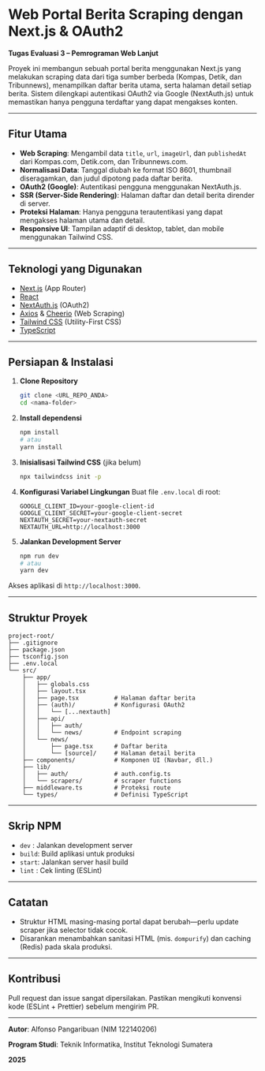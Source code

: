 # Web Portal Berita Scraping dengan Next.js & OAuth2

**Tugas Evaluasi 3 – Pemrograman Web Lanjut**

Proyek ini membangun sebuah portal berita menggunakan Next.js yang melakukan scraping data dari tiga sumber berbeda (Kompas, Detik, dan Tribunnews), menampilkan daftar berita utama, serta halaman detail setiap berita. Sistem dilengkapi autentikasi OAuth2 via Google (NextAuth.js) untuk memastikan hanya pengguna terdaftar yang dapat mengakses konten.

---

## Fitur Utama

* **Web Scraping**: Mengambil data `title`, `url`, `imageUrl`, dan `publishedAt` dari Kompas.com, Detik.com, dan Tribunnews.com.
* **Normalisasi Data**: Tanggal diubah ke format ISO 8601, thumbnail diseragamkan, dan judul dipotong pada daftar berita.
* **OAuth2 (Google)**: Autentikasi pengguna menggunakan NextAuth.js.
* **SSR (Server-Side Rendering)**: Halaman daftar dan detail berita dirender di server.
* **Proteksi Halaman**: Hanya pengguna terautentikasi yang dapat mengakses halaman utama dan detail.
* **Responsive UI**: Tampilan adaptif di desktop, tablet, dan mobile menggunakan Tailwind CSS.

---

## Teknologi yang Digunakan

* [Next.js](https://nextjs.org/) (App Router)
* [React](https://reactjs.org/)
* [NextAuth.js](https://next-auth.js.org/) (OAuth2)
* [Axios](https://axios-http.com/) & [Cheerio](https://cheerio.js.org/) (Web Scraping)
* [Tailwind CSS](https://tailwindcss.com/) (Utility-First CSS)
* [TypeScript](https://www.typescriptlang.org/)

---

## Persiapan & Instalasi

1. **Clone Repository**

   ```bash
   git clone <URL_REPO_ANDA>
   cd <nama-folder>
   ```
2. **Install dependensi**

   ```bash
   npm install
   # atau
   yarn install
   ```
3. **Inisialisasi Tailwind CSS** (jika belum)

   ```bash
   npx tailwindcss init -p
   ```
4. **Konfigurasi Variabel Lingkungan**
   Buat file `.env.local` di root:

   ```env
   GOOGLE_CLIENT_ID=your-google-client-id
   GOOGLE_CLIENT_SECRET=your-google-client-secret
   NEXTAUTH_SECRET=your-nextauth-secret
   NEXTAUTH_URL=http://localhost:3000
   ```
5. **Jalankan Development Server**

   ```bash
   npm run dev
   # atau
   yarn dev
   ```

Akses aplikasi di `http://localhost:3000`.

---

## Struktur Proyek

```
project-root/
├── .gitignore
├── package.json
├── tsconfig.json
├── .env.local
└── src/
    ├── app/
    │   ├── globals.css
    │   ├── layout.tsx
    │   ├── page.tsx          # Halaman daftar berita
    │   ├── (auth)/           # Konfigurasi OAuth2
    │   │   └── [...nextauth]
    │   ├── api/
    │   │   ├── auth/
    │   │   └── news/         # Endpoint scraping
    │   └── news/
    │       ├── page.tsx      # Daftar berita
    │       └── [source]/     # Halaman detail berita
    ├── components/           # Komponen UI (Navbar, dll.)
    ├── lib/
    │   ├── auth/             # auth.config.ts
    │   └── scrapers/         # scraper functions
    ├── middleware.ts         # Proteksi route
    └── types/                # Definisi TypeScript
```

---

## Skrip NPM

* `dev`  : Jalankan development server
* `build`: Build aplikasi untuk produksi
* `start`: Jalankan server hasil build
* `lint` : Cek linting (ESLint)

---

## Catatan

* Struktur HTML masing-masing portal dapat berubah—perlu update scraper jika selector tidak cocok.
* Disarankan menambahkan sanitasi HTML (mis. `dompurify`) dan caching (Redis) pada skala produksi.

---

## Kontribusi

Pull request dan issue sangat dipersilakan. Pastikan mengikuti konvensi kode (ESLint + Prettier) sebelum mengirim PR.

---

**Autor**: Alfonso Pangaribuan (NIM 122140206)

**Program Studi**: Teknik Informatika, Institut Teknologi Sumatera

**2025**
